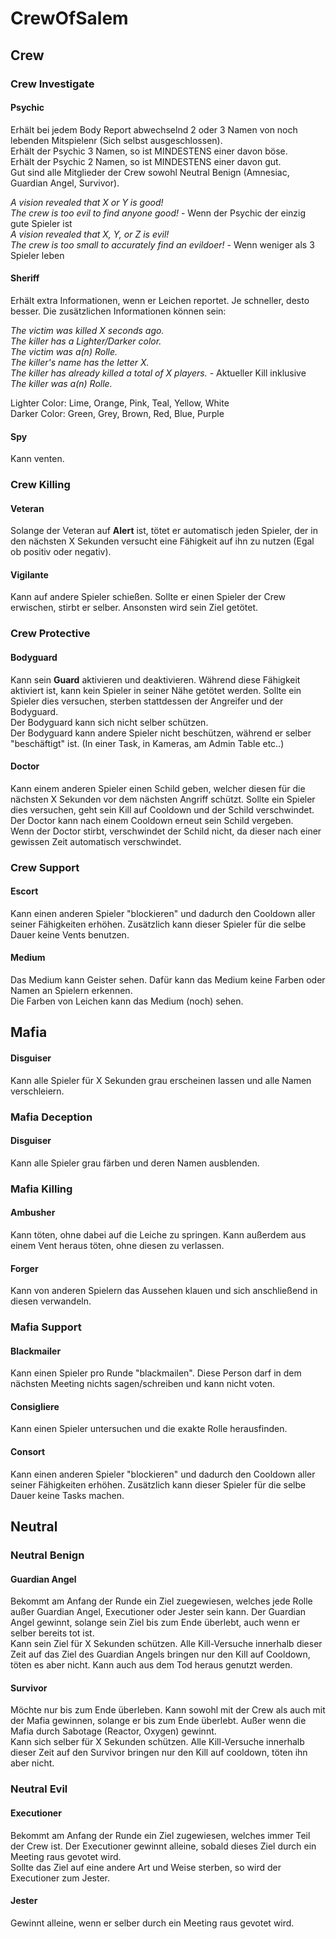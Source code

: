 # CrewOfSalem

## Crew

### Crew Investigate

#### Psychic
Erhält bei jedem Body Report abwechselnd 2 oder 3 Namen von noch lebenden Mitspielenr (Sich selbst ausgeschlossen).  
Erhält der Psychic 3 Namen, so ist MINDESTENS einer davon böse.  
Erhält der Psychic 2 Namen, so ist MINDESTENS einer davon gut.  
Gut sind alle Mitglieder der Crew sowohl Neutral Benign (Amnesiac, Guardian Angel, Survivor).  

*A vision revealed that X or Y is good!*  
*The crew is too evil to find anyone good!*	- Wenn der Psychic der einzig gute Spieler ist  
*A vision revealed that X, Y, or Z is evil!*  
*The crew is too small to accurately find an evildoer!*	- Wenn weniger als 3 Spieler leben  

#### Sheriff
Erhält extra Informationen, wenn er Leichen reportet. Je schneller, desto besser.
Die zusätzlichen Informationen können sein:

*The victim was killed X seconds ago.*  
*The killer has a Lighter/Darker color.*  
*The victim was a(n) Rolle.*  
*The killer's name has the letter X.*  
*The killer has already killed a total of X players.*	 - Aktueller Kill inklusive  
*The killer was a(n) Rolle.*  

Lighter Color:	Lime, Orange, Pink, Teal, Yellow, White  
Darker Color:	Green, Grey, Brown, Red, Blue, Purple  

#### Spy
Kann venten.

### Crew Killing

#### Veteran
Solange der Veteran auf **Alert** ist, tötet er automatisch jeden Spieler, der in den nächsten X Sekunden versucht eine Fähigkeit auf ihn zu nutzen (Egal ob positiv oder negativ).

#### Vigilante
Kann auf andere Spieler schießen. Sollte er einen Spieler der Crew erwischen, stirbt er selber. Ansonsten wird sein Ziel getötet.

### Crew Protective

#### Bodyguard
Kann sein **Guard** aktivieren und deaktivieren. Während diese Fähigkeit aktiviert ist, kann kein Spieler in seiner Nähe getötet werden. Sollte ein Spieler dies versuchen, sterben stattdessen der Angreifer und der Bodyguard.  
Der Bodyguard kann sich nicht selber schützen.  
Der Bodyguard kann andere Spieler nicht beschützen, während er selber "beschäftigt" ist. (In einer Task, in Kameras, am Admin Table etc..)

#### Doctor
Kann einem anderen Spieler einen Schild geben, welcher diesen für die nächsten X Sekunden vor dem nächsten Angriff schützt. Sollte ein Spieler dies versuchen, geht sein Kill auf Cooldown und der Schild verschwindet.  
Der Doctor kann nach einem Cooldown erneut sein Schild vergeben.  
Wenn der Doctor stirbt, verschwindet der Schild nicht, da dieser nach einer gewissen Zeit automatisch verschwindet.

### Crew Support

#### Escort
Kann einen anderen Spieler "blockieren" und dadurch den Cooldown aller seiner Fähigkeiten erhöhen. Zusätzlich kann dieser Spieler für die selbe Dauer keine Vents benutzen.

#### Medium
Das Medium kann Geister sehen. Dafür kann das Medium keine Farben oder Namen an Spielern erkennen.  
Die Farben von Leichen kann das Medium (noch) sehen.

## Mafia
#### Disguiser
Kann alle Spieler für X Sekunden grau erscheinen lassen und alle Namen verschleiern.

### Mafia Deception

#### Disguiser
Kann alle Spieler grau färben und deren Namen ausblenden.

### Mafia Killing

#### Ambusher
Kann töten, ohne dabei auf die Leiche zu springen. Kann außerdem aus einem Vent heraus töten, ohne diesen zu verlassen.

#### Forger
Kann von anderen Spielern das Aussehen klauen und sich anschließend in diesen verwandeln.

### Mafia Support

#### Blackmailer
Kann einen Spieler pro Runde "blackmailen". Diese Person darf in dem nächsten Meeting nichts sagen/schreiben und kann nicht voten.

#### Consigliere
Kann einen Spieler untersuchen und die exakte Rolle herausfinden.

#### Consort
Kann einen anderen Spieler "blockieren" und dadurch den Cooldown aller seiner Fähigkeiten erhöhen. Zusätzlich kann dieser Spieler für die selbe Dauer keine Tasks machen.

## Neutral

### Neutral Benign

#### Guardian Angel
Bekommt am Anfang der Runde ein Ziel zuegewiesen, welches jede Rolle außer Guardian Angel, Executioner oder Jester sein kann. Der Guardian Angel gewinnt, solange sein Ziel bis zum Ende überlebt, auch wenn er selber bereits tot ist.  
Kann sein Ziel für X Sekunden schützen. Alle Kill-Versuche innerhalb dieser Zeit auf das Ziel des Guardian Angels bringen nur den Kill auf Cooldown, töten es aber nicht. Kann auch aus dem Tod heraus genutzt werden.

#### Survivor
Möchte nur bis zum Ende überleben. Kann sowohl mit der Crew als auch mit der Mafia gewinnen, solange er bis zum Ende überlebt. Außer wenn die Mafia durch Sabotage (Reactor, Oxygen) gewinnt.  
Kann sich selber für X Sekunden schützen. Alle Kill-Versuche innerhalb dieser Zeit auf den Survivor bringen nur den Kill auf cooldown, töten ihn aber nicht.

### Neutral Evil

#### Executioner
Bekommt am Anfang der Runde ein Ziel zugewiesen, welches immer Teil der Crew ist. Der Executioner gewinnt alleine, sobald dieses Ziel durch ein Meeting raus gevotet wird.  
Sollte das Ziel auf eine andere Art und Weise sterben, so wird der Executioner zum Jester.

#### Jester
Gewinnt alleine, wenn er selber durch ein Meeting raus gevotet wird. 